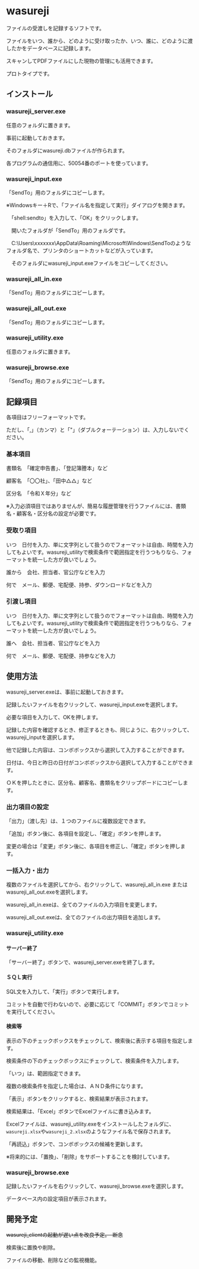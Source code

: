 # wasureji

ファイルの受渡しを記録するソフトです。

ファイルをいつ、誰から、どのように受け取ったか、いつ、誰に、どのように渡したかをデータベースに記録します。

スキャンしてPDFファイルにした現物の管理にも活用できます。

プロトタイプです。

## インストール

### wasureji_server.exe

任意のフォルダに置きます。

事前に起動しておきます。

そのフォルダにwasureji.dbファイルが作られます。

各プログラムの通信用に、50054番のポートを使っています。

### wasureji_input.exe

「SendTo」用のフォルダにコピーします。

※Windowsキー＋Rで、「ファイル名を指定して実行」ダイアログを開きます。

　「shell:sendto」を入力して、「OK」をクリックします。

　開いたフォルダが「SendTo」用のフォルダです。

　C:\Users\xxxxxxx\AppData\Roaming\Microsoft\Windows\SendToのようなフォルダ名で、プリンタのショートカットなどが入っています。

　そのフォルダにwasureji_input.exeファイルをコピーしてください。

### wasureji_all_in.exe

「SendTo」用のフォルダにコピーします。

### wasureji_all_out.exe

「SendTo」用のフォルダにコピーします。

### wasureji_utility.exe

任意のフォルダに置きます。

### wasureji_browse.exe

「SendTo」用のフォルダにコピーします。

## 記録項目

各項目はフリーフォーマットです。

ただし、「,」（カンマ）と「"」（ダブルクォーテーション）は、入力しないでください。


### 基本項目

書類名　「確定申告書」、「登記簿謄本」など

顧客名　「〇〇社」、「田中△△」など

区分名　「令和Ｘ年分」など

※入力必須項目ではありませんが、簡易な履歴管理を行うファイルには、書類名・顧客名・区分名の設定が必要です。

### 受取り項目

いつ　日付を入力、単に文字列として扱うのでフォーマットは自由、時間を入力してもよいです。wasureji_utilityで検索条件で範囲指定を行うつもりなら、フォーマットを統一した方が良いでしょう。

誰から　会社、担当者、官公庁などを入力

何で　メール、郵便、宅配便、持参、ダウンロードなどを入力

### 引渡し項目

いつ　日付を入力、単に文字列として扱うのでフォーマットは自由、時間を入力してもよいです。wasureji_utilityで検索条件で範囲指定を行うつもりなら、フォーマットを統一した方が良いでしょう。


誰へ　会社、担当者、官公庁などを入力

何で　メール、郵便、宅配便、持参などを入力

## 使用方法

wasureji_server.exeは、事前に起動しておきます。

記録したいファイルを右クリックして、wasureji_input.exeを選択します。

必要な項目を入力して、OKを押します。

記録した内容を確認するとき、修正するときも、同じように、右クリックして、wasureji_inputを選択します。

他で記録した内容は、コンボボックスから選択して入力することができます。

日付は、今日と昨日の日付がコンボボックスから選択して入力することができます。

ＯＫを押したときに、区分名、顧客名、書類名をクリップボードにコピーします。

### 出力項目の設定

「出力」（渡し先）は、１つのファイルに複数設定できます。

「追加」ボタン後に、各項目を設定し、「確定」ボタンを押します。

変更の場合は「変更」ボタン後に、各項目を修正し、「確定」ボタンを押します。

### 一括入力・出力

複数のファイルを選択してから、右クリックして、wasureji_all_in.exe または wasureji_all_out.exeを選択します。

wasureji_all_in.exeは、全てのファイルの入力項目を変更します。

wasureji_all_out.exeは、全てのファイルの出力項目を追加します。

### wasureji_utility.exe

#### サーバー終了

「サーバー終了」ボタンで、wasureji_server.exeを終了します。

#### ＳＱＬ実行

SQL文を入力して、「実行」ボタンで実行します。

コミットを自動で行わないので、必要に応じて「COMMIT」ボタンでコミットを実行してください。

#### 検索等

表示の下のチェックボックスをチェックして、検索後に表示する項目を指定します。

検索条件の下のチェックボックスにチェックして、検索条件を入力します。

「いつ」は、範囲指定できます。

複数の検索条件を指定した場合は、ＡＮＤ条件になります。

「表示」ボタンをクリックすると、検索結果が表示されます。

検索結果は、「Excel」ボタンでExcelファイルに書き込みます。

Excelファイルは、wasureji_utility.exeをインストールしたフォルダに、`wasureji.xlsx`や`wasureji_2.xlsx`のようなファイル名で保存されます。

「再読込」ボタンで、コンボボックスの候補を更新します。

※将来的には、「置換」、「削除」をサポートすることを検討しています。

### wasureji_browse.exe

記録したいファイルを右クリックして、wasureji_browse.exeを選択します。

データベース内の設定項目が表示されます。



## 開発予定

~~wasureji_clientの起動が遅い点を改良予定。　断念~~

検索後に置換や削除。

ファイルの移動、削除などの監視機能。

